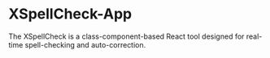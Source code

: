 # XSpellCheck-App
The XSpellCheck is a class-component-based React tool designed for real-time spell-checking and auto-correction.
